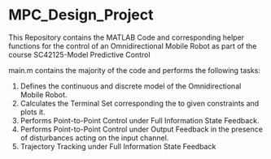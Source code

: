 # MPC_Design_Project
This Repository contains the MATLAB Code and corresponding helper functions for the control of an Omnidirectional Mobile Robot as part of the course SC42125-Model Predictive Control

main.m contains the majority of the code and performs the following tasks:
1. Defines the continuous and discrete model of the Omnidirectional Mobile Robot.
2. Calculates the Terminal Set corresponding the to given constraints and plots it.
3. Performs Point-to-Point Control under Full Information State Feedback.
4. Performs Point-to-Point Control under Output Feedback in the presence of disturbances acting on the input channel.
5. Trajectory Tracking under Full Information State Feedback
